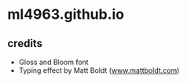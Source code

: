 # ml4963.github.io

## credits
- Gloss and Bloom font
- Typing effect by Matt Boldt (www.mattboldt.com)